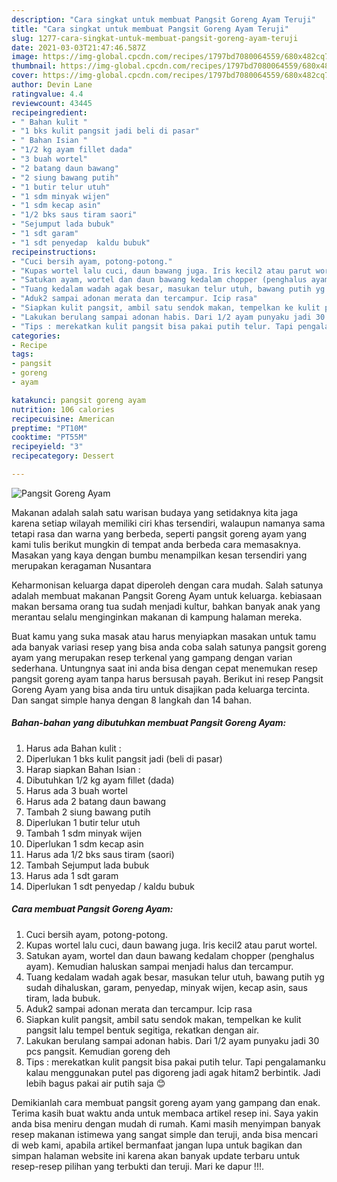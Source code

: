 ```yaml
---
description: "Cara singkat untuk membuat Pangsit Goreng Ayam Teruji"
title: "Cara singkat untuk membuat Pangsit Goreng Ayam Teruji"
slug: 1277-cara-singkat-untuk-membuat-pangsit-goreng-ayam-teruji
date: 2021-03-03T21:47:46.587Z
image: https://img-global.cpcdn.com/recipes/1797bd7080064559/680x482cq70/pangsit-goreng-ayam-foto-resep-utama.jpg
thumbnail: https://img-global.cpcdn.com/recipes/1797bd7080064559/680x482cq70/pangsit-goreng-ayam-foto-resep-utama.jpg
cover: https://img-global.cpcdn.com/recipes/1797bd7080064559/680x482cq70/pangsit-goreng-ayam-foto-resep-utama.jpg
author: Devin Lane
ratingvalue: 4.4
reviewcount: 43445
recipeingredient:
- " Bahan kulit "
- "1 bks kulit pangsit jadi beli di pasar"
- " Bahan Isian "
- "1/2 kg ayam fillet dada"
- "3 buah wortel"
- "2 batang daun bawang"
- "2 siung bawang putih"
- "1 butir telur utuh"
- "1 sdm minyak wijen"
- "1 sdm kecap asin"
- "1/2 bks saus tiram saori"
- "Sejumput lada bubuk"
- "1 sdt garam"
- "1 sdt penyedap  kaldu bubuk"
recipeinstructions:
- "Cuci bersih ayam, potong-potong."
- "Kupas wortel lalu cuci, daun bawang juga. Iris kecil2 atau parut wortel."
- "Satukan ayam, wortel dan daun bawang kedalam chopper (penghalus ayam). Kemudian haluskan sampai menjadi halus dan tercampur."
- "Tuang kedalam wadah agak besar, masukan telur utuh, bawang putih yg sudah dihaluskan, garam, penyedap, minyak wijen, kecap asin, saus tiram, lada bubuk."
- "Aduk2 sampai adonan merata dan tercampur. Icip rasa"
- "Siapkan kulit pangsit, ambil satu sendok makan, tempelkan ke kulit pangsit lalu tempel bentuk segitiga, rekatkan dengan air."
- "Lakukan berulang sampai adonan habis. Dari 1/2 ayam punyaku jadi 30 pcs pangsit. Kemudian goreng deh"
- "Tips : merekatkan kulit pangsit bisa pakai putih telur. Tapi pengalamanku kalau menggunakan putel pas digoreng jadi agak hitam2 berbintik. Jadi lebih bagus pakai air putih saja 😊"
categories:
- Recipe
tags:
- pangsit
- goreng
- ayam

katakunci: pangsit goreng ayam 
nutrition: 106 calories
recipecuisine: American
preptime: "PT10M"
cooktime: "PT55M"
recipeyield: "3"
recipecategory: Dessert

---
```



![Pangsit Goreng Ayam](https://img-global.cpcdn.com/recipes/1797bd7080064559/680x482cq70/pangsit-goreng-ayam-foto-resep-utama.jpg)

Makanan adalah salah satu warisan budaya yang setidaknya kita jaga karena setiap wilayah memiliki ciri khas tersendiri, walaupun namanya sama tetapi rasa dan warna yang berbeda, seperti pangsit goreng ayam yang kami tulis berikut mungkin di tempat anda berbeda cara memasaknya. Masakan yang kaya dengan bumbu menampilkan kesan tersendiri yang merupakan keragaman Nusantara



Keharmonisan keluarga dapat diperoleh dengan cara mudah. Salah satunya adalah membuat makanan Pangsit Goreng Ayam untuk keluarga. kebiasaan makan bersama orang tua sudah menjadi kultur, bahkan banyak anak yang merantau selalu menginginkan makanan di kampung halaman mereka.

Buat kamu yang suka masak atau harus menyiapkan masakan untuk tamu ada banyak variasi resep yang bisa anda coba salah satunya pangsit goreng ayam yang merupakan resep terkenal yang gampang dengan varian sederhana. Untungnya saat ini anda bisa dengan cepat menemukan resep pangsit goreng ayam tanpa harus bersusah payah.
Berikut ini resep Pangsit Goreng Ayam yang bisa anda tiru untuk disajikan pada keluarga tercinta. Dan sangat simple hanya dengan 8 langkah dan 14 bahan.


<!--inarticleads1-->

##### Bahan-bahan yang dibutuhkan membuat Pangsit Goreng Ayam:

1. Harus ada  Bahan kulit :
1. Diperlukan 1 bks kulit pangsit jadi (beli di pasar)
1. Harap siapkan  Bahan Isian :
1. Dibutuhkan 1/2 kg ayam fillet (dada)
1. Harus ada 3 buah wortel
1. Harus ada 2 batang daun bawang
1. Tambah 2 siung bawang putih
1. Diperlukan 1 butir telur utuh
1. Tambah 1 sdm minyak wijen
1. Diperlukan 1 sdm kecap asin
1. Harus ada 1/2 bks saus tiram (saori)
1. Tambah Sejumput lada bubuk
1. Harus ada 1 sdt garam
1. Diperlukan 1 sdt penyedap / kaldu bubuk




<!--inarticleads2-->

##### Cara membuat  Pangsit Goreng Ayam:

1. Cuci bersih ayam, potong-potong.
1. Kupas wortel lalu cuci, daun bawang juga. Iris kecil2 atau parut wortel.
1. Satukan ayam, wortel dan daun bawang kedalam chopper (penghalus ayam). Kemudian haluskan sampai menjadi halus dan tercampur.
1. Tuang kedalam wadah agak besar, masukan telur utuh, bawang putih yg sudah dihaluskan, garam, penyedap, minyak wijen, kecap asin, saus tiram, lada bubuk.
1. Aduk2 sampai adonan merata dan tercampur. Icip rasa
1. Siapkan kulit pangsit, ambil satu sendok makan, tempelkan ke kulit pangsit lalu tempel bentuk segitiga, rekatkan dengan air.
1. Lakukan berulang sampai adonan habis. Dari 1/2 ayam punyaku jadi 30 pcs pangsit. Kemudian goreng deh
1. Tips : merekatkan kulit pangsit bisa pakai putih telur. Tapi pengalamanku kalau menggunakan putel pas digoreng jadi agak hitam2 berbintik. Jadi lebih bagus pakai air putih saja 😊




Demikianlah cara membuat pangsit goreng ayam yang gampang dan enak. Terima kasih buat waktu anda untuk membaca artikel resep ini. Saya yakin anda bisa meniru dengan mudah di rumah. Kami masih menyimpan banyak resep makanan istimewa yang sangat simple dan teruji, anda bisa mencari di web kami, apabila artikel bermanfaat jangan lupa untuk bagikan dan simpan halaman website ini karena akan banyak update terbaru untuk resep-resep pilihan yang terbukti dan teruji. Mari ke dapur !!!. 
